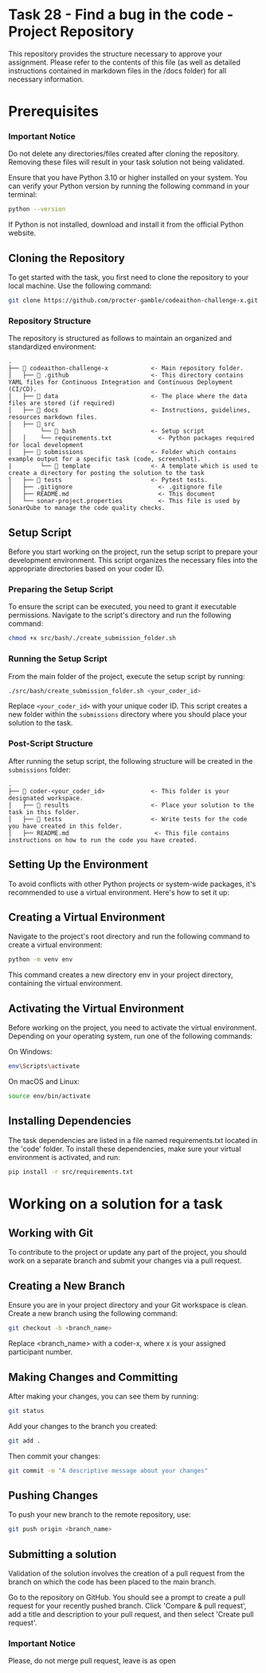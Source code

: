# Task 28 - Find a bug in the code - Project Repository

This repository provides the structure necessary to approve your assignment. Please refer to the contents of this file (as well as detailed instructions contained in markdown files in the /docs folder) for all necessary information. 

# Prerequisites

### Important Notice
Do not delete any directories/files created after cloning the repository. Removing these files will result in your task solution not being validated.

Ensure that you have Python 3.10 or higher installed on your system. You can verify your Python version by running the following command in your terminal:

```bash
python --version
```

If Python is not installed, download and install it from the official Python website.

## Cloning the Repository
To get started with the task, you first need to clone the repository to your local machine. Use the following command:
```bash
git clone https://github.com/procter-gamble/codeaithon-challenge-x.git
```

### Repository Structure
The repository is structured as follows to maintain an organized and standardized environment:

```
.
├── 📂 codeaithon-challenge-x            <- Main repository folder.
│   ├── 📂 .github                       <- This directory contains YAML files for Continuous Integration and Continuous Deployment (CI/CD).
│   ├── 📂 data                          <- The place where the data files are stored (if required)
│   ├── 📂 docs                          <- Instructions, guidelines, resources markdown files.
│   ├── 📂 src
|        └── 📂 bash                     <- Setup script
│   │    └── requirements.txt             <- Python packages required for local development
│   ├── 📂 submissions                   <- Folder which contains example output for a specific task (code, screenshot).
|        └── 📂 template                 <- A template which is used to create a directory for posting the solution to the task
│   ├── 📂 tests                         <- Pytest tests.
│   ├── .gitignore                        <- .gitignore file
│   ├── README.md                         <- This document
│   └── sonar-project.properties          <- This file is used by SonarQube to manage the code quality checks.
```

## Setup Script
Before you start working on the project, run the setup script to prepare your development environment. This script organizes the necessary files into the appropriate directories based on your coder ID.

### Preparing the Setup Script
To ensure the script can be executed, you need to grant it executable permissions. Navigate to the script's directory and run the following command:
```bash
chmod +x src/bash/./create_submission_folder.sh
```

### Running the Setup Script
From the main folder of the project, execute the setup script by running:
```bash
./src/bash/create_submission_folder.sh <your_coder_id>
```
Replace `<your_coder_id>` with your unique coder ID. This script creates a new folder within the `submissions` directory where you should place your solution to the task.

### Post-Script Structure
After running the setup script, the following structure will be created in the `submissions` folder:
```
.
├── 📂 coder-<your_coder_id>             <- This folder is your designated workspace.
│   ├── 📂 results                       <- Place your solution to the task in this folder.
│   ├── 📂 tests                         <- Write tests for the code you have created in this folder.
│   ├── README.md                        <- This file contains instructions on how to run the code you have created.
```

## Setting Up the Environment
To avoid conflicts with other Python projects or system-wide packages, it's recommended to use a virtual environment. Here's how to set it up:

## Creating a Virtual Environment
Navigate to the project's root directory and run the following command to create a virtual environment:
```bash
python -m venv env
```
This command creates a new directory env in your project directory, containing the virtual environment.

## Activating the Virtual Environment
Before working on the project, you need to activate the virtual environment. Depending on your operating system, run one of the following commands:

On Windows:
```bash
env\Scripts\activate
```

On macOS and Linux:
```bash
source env/bin/activate
```

## Installing Dependencies
The task dependencies are listed in a file named requirements.txt located in the 'code' folder. To install these dependencies, make sure your virtual environment is activated, and run:
```bash
pip install -r src/requirements.txt
```
# Working on a solution for a task

## Working with Git
To contribute to the project or update any part of the project, you should work on a separate branch and submit your changes via a pull request.

## Creating a New Branch
Ensure you are in your project directory and your Git workspace is clean. Create a new branch using the following command:
```bash
git checkout -b <branch_name>
```
Replace <branch_name> with a coder-x, where x is your assigned participant number.
## Making Changes and Committing
After making your changes, you can see them by running:
```bash
git status
```
Add your changes to the branch you created:
```bash
git add .
```
Then commit your changes:
```bash
git commit -m "A descriptive message about your changes"
```
## Pushing Changes
To push your new branch to the remote repository, use:
```bash
git push origin <branch_name>
```
## Submitting a solution
Validation of the solution involves the creation of a pull request from the branch on which the code has been placed to the main branch.

Go to the repository on GitHub. You should see a prompt to create a pull request for your recently pushed branch. Click 'Compare & pull request', add a title and description to your pull request, and then select 'Create pull request'.

### Important Notice
Please, do not merge pull request, leave is as open
